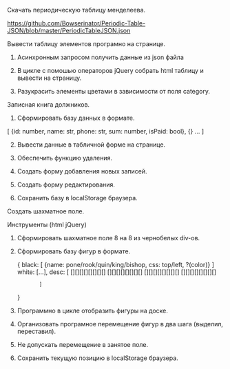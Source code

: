 Скачать периодическую таблицу менделеева.

https://github.com/Bowserinator/Periodic-Table-JSON/blob/master/PeriodicTableJSON.json

Вывести таблицу элементов програмно на странице.

1. Асинхронным запросом получить данные из json файла

2. В цикле с помошью операторов jQuery собрать html таблицу и вывести на страницу.

3. Разукрасить элементы цветами в зависимости от поля category.



Записная книга должников.


1. Сформировать базу данных в формате.

[
    {id: number, name: str, phone: str, sum: number, isPaid: bool}, {} ...
]

2. Вывести данные в табличной форме на странице.

3. Обеспечить функцию удаления.

4. Создать форму добавления новых записей.

5. Создать форму редактирования.

6. Сохранить базу в localStorage браузера.


Создать шахматное поле.

Инструменты (html jQuery)

1. Сформировать шахматное поле 8 на 8 из чернобелых div-ов.

2. Сформировать базу фигур в формате.

    {
        black: [
            {name: pone/rook/quin/king/bishop, css: top/left, ?(color)}
        ]
        white: [...],
        desc: [
                [][][][][][][][]
                [][][][][][][][]
                [][][][][][][][]
                [][][][][][][][]

              ]
    }

3. Программно в цикле отобразить фигуры на доске.

4. Организовать програмное перемещение фигур в два шага (выделил, переставил).

5. Не допускать перемещение в занятое поле.

6. Сохранить текущую позицию в localStorage браузера.



